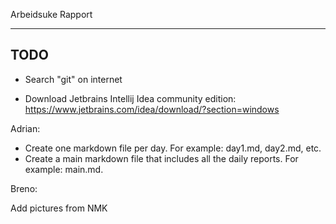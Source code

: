 Arbeidsuke Rapport
******************


TODO
----

- Search "git" on internet

- Download Jetbrains Intellij Idea community edition: 
https://www.jetbrains.com/idea/download/?section=windows

Adrian:

- Create one markdown file per day. For example: day1.md, day2.md, etc.
- Create a main markdown file that includes all the daily reports. For example: main.md.


Breno: 

Add pictures from NMK
